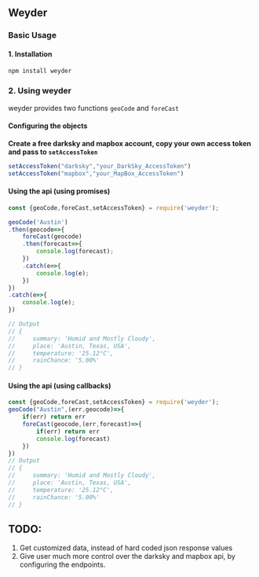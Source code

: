 ## Weyder

### Basic Usage

#### 1. Installation
```cmd
npm install weyder
```

### 2. Using weyder
weyder provides two functions ``geoCode`` and ``foreCast``

#### Configuring the objects
**Create a free darksky and mapbox account, copy your own access token and pass to `setAccessToken`** 
```js
setAccessToken("darksky","your_DarkSky_AccessToken")
setAccessToken("mapbox","your_MapBox_AccessToken")
``` 

#### Using the api (using promises)
```js
const {geoCode,foreCast,setAccessToken} = require('weyder');

geoCode('Austin')
.then(geocode=>{
    foreCast(geocode)
    .then(forecast=>{
        console.log(forecast);
    })
    .catch(e=>{
        console.log(e);
    })
})
.catch(e=>{
    console.log(e);
})

// Output
// {
//     summary: 'Humid and Mostly Cloudy',
//     place: 'Austin, Texas, USA',
//     temperature: '25.12°C',
//     rainChance: '5.00%'
// }
```

#### Using the api (using callbacks)
```js
const {geoCode,foreCast,setAccessToken} = require('weyder');
geoCode("Austin",(err,geocode)=>{
    if(err) return err
    foreCast(geocode,(err,forecast)=>{
        if(err) return err
        console.log(forecast)
    })
})
// Output
// {
//     summary: 'Humid and Mostly Cloudy',
//     place: 'Austin, Texas, USA',
//     temperature: '25.12°C',
//     rainChance: '5.00%'
// }
```

**TODO**: 
--
1. Get customized data, instead of hard coded json response values
2. Give user much more control over the darksky and mapbox api, by configuring the endpoints.
